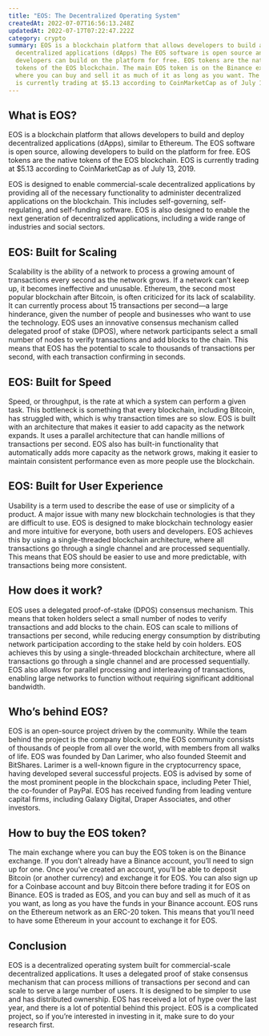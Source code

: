 ```yaml
---
title: "EOS: The Decentralized Operating System"
createdAt: 2022-07-07T16:56:13.248Z
updatedAt: 2022-07-17T07:22:47.222Z
category: crypto
summary: EOS is a blockchain platform that allows developers to build and deploy
  decentralized applications (dApps) The EOS software is open source and
  developers can build on the platform for free. EOS tokens are the native
  tokens of the EOS blockchain. The main EOS token is on the Binance exchange
  where you can buy and sell it as much of it as long as you want. The platform
  is currently trading at $5.13 according to CoinMarketCap as of July 13, 2019.
---
```


## What is EOS?

EOS is a blockchain platform that allows developers to build and deploy decentralized applications (dApps), similar to Ethereum. The EOS software is open source, allowing developers to build on the platform for free. EOS tokens are the native tokens of the EOS blockchain. EOS is currently trading at $5.13 according to CoinMarketCap as of July 13, 2019.

EOS is designed to enable commercial-scale decentralized applications by providing all of the necessary functionality to administer decentralized applications on the blockchain. This includes self-governing, self-regulating, and self-funding software. EOS is also designed to enable the next generation of decentralized applications, including a wide range of industries and social sectors.

## EOS: Built for Scaling

Scalability is the ability of a network to process a growing amount of transactions every second as the network grows. If a network can’t keep up, it becomes ineffective and unusable.
Ethereum, the second most popular blockchain after Bitcoin, is often criticized for its lack of scalability. It can currently process about 15 transactions per second—a large hinderance, given the number of people and businesses who want to use the technology.
EOS uses an innovative consensus mechanism called delegated proof of stake (DPOS), where network participants select a small number of nodes to verify transactions and add blocks to the chain. This means that EOS has the potential to scale to thousands of transactions per second, with each transaction confirming in seconds.

## EOS: Built for Speed

Speed, or throughput, is the rate at which a system can perform a given task.
This bottleneck is something that every blockchain, including Bitcoin, has struggled with, which is why transaction times are so slow.
EOS is built with an architecture that makes it easier to add capacity as the network expands. It uses a parallel architecture that can handle millions of transactions per second. EOS also has built-in functionality that automatically adds more capacity as the network grows, making it easier to maintain consistent performance even as more people use the blockchain.

## EOS: Built for User Experience

Usability is a term used to describe the ease of use or simplicity of a product. A major issue with many new blockchain technologies is that they are difficult to use.
EOS is designed to make blockchain technology easier and more intuitive for everyone, both users and developers.
EOS achieves this by using a single-threaded blockchain architecture, where all transactions go through a single channel and are processed sequentially. This means that EOS should be easier to use and more predictable, with transactions being more consistent.

## How does it work?

EOS uses a delegated proof-of-stake (DPOS) consensus mechanism. This means that token holders select a small number of nodes to verify transactions and add blocks to the chain.
EOS can scale to millions of transactions per second, while reducing energy consumption by distributing network participation according to the stake held by coin holders.
EOS achieves this by using a single-threaded blockchain architecture, where all transactions go through a single channel and are processed sequentially.
EOS also allows for parallel processing and interleaving of transactions, enabling large networks to function without requiring significant additional bandwidth.

## Who’s behind EOS?

EOS is an open-source project driven by the community. While the team behind the project is the company block.one, the EOS community consists of thousands of people from all over the world, with members from all walks of life.
EOS was founded by Dan Larimer, who also founded Steemit and BitShares. Larimer is a well-known figure in the cryptocurrency space, having developed several successful projects.
EOS is advised by some of the most prominent people in the blockchain space, including Peter Thiel, the co-founder of PayPal.
EOS has received funding from leading venture capital firms, including Galaxy Digital, Draper Associates, and other investors.

## How to buy the EOS token?

The main exchange where you can buy the EOS token is on the Binance exchange. If you don’t already have a Binance account, you’ll need to sign up for one. Once you’ve created an account, you’ll be able to deposit Bitcoin (or another currency) and exchange it for EOS. You can also sign up for a Coinbase account and buy Bitcoin there before trading it for EOS on Binance.
EOS is traded as EOS, and you can buy and sell as much of it as you want, as long as you have the funds in your Binance account.
EOS runs on the Ethereum network as an ERC-20 token. This means that you’ll need to have some Ethereum in your account to exchange it for EOS.

## Conclusion

EOS is a decentralized operating system built for commercial-scale decentralized applications. It uses a delegated proof of stake consensus mechanism that can process millions of transactions per second and can scale to serve a large number of users. It is designed to be simpler to use and has distributed ownership. EOS has received a lot of hype over the last year, and there is a lot of potential behind this project.
EOS is a complicated project, so if you’re interested in investing in it, make sure to do your research first.

